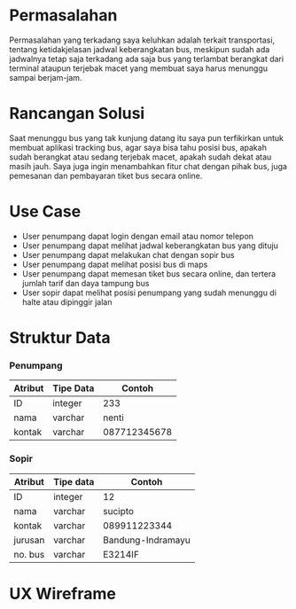 # Permasalahan
Permasalahan yang terkadang saya keluhkan adalah terkait transportasi, tentang ketidakjelasan jadwal keberangkatan bus, meskipun sudah ada jadwalnya tetap saja terkadang ada saja bus yang terlambat berangkat dari terminal ataupun terjebak macet yang membuat saya harus menunggu sampai berjam-jam. 

# Rancangan Solusi
Saat menunggu bus yang tak kunjung datang itu saya pun terfikirkan untuk membuat aplikasi tracking bus, agar saya bisa tahu posisi bus, apakah sudah berangkat atau sedang terjebak macet, apakah sudah dekat atau masih jauh. Saya juga ingin menambahkan fitur chat dengan pihak bus, juga pemesanan dan pembayaran tiket bus secara online.

# Use Case
- User penumpang dapat login dengan email atau nomor telepon
- User penumpang dapat melihat jadwal keberangkatan bus yang dituju
- User penumpang dapat melakukan chat dengan sopir bus
- User penumpang dapat melihat posisi bus di maps
- User penumpang dapat memesan tiket bus secara online, dan tertera jumlah tarif dan daya tampung bus
- User sopir dapat melihat posisi penumpang yang sudah menunggu di halte atau dipinggir jalan

# Struktur Data
### Penumpang
| Atribut | Tipe Data | Contoh |
|---|---|---|
| ID | integer | 233 |
| nama | varchar | nenti |
| kontak | varchar | 087712345678 |
### Sopir 
| Atribut | Tipe data | Contoh |
|---|---|---|
| ID | integer | 12 |
| nama | varchar | sucipto |
| kontak | varchar | 089911223344 |
| jurusan | varchar | Bandung-Indramayu |
| no. bus | varchar | E3214IF |

# UX Wireframe
